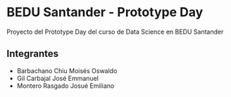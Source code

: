 # BEDU Santander - Prototype Day

Proyecto del Prototype Day del curso de Data Science en BEDU Santander

## Integrantes
- Barbachano Chiu Moisés Oswaldo
- Gil Carbajal José Emmanuel
- Montero Rasgado Josué Emiliano
